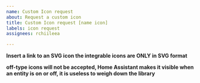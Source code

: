 ```yaml
---
name: Custom Icon request
about: Request a custom icon
title: Custom Icon request [name icon]
labels: icon request
assignees: rchiileea

---
```


**Insert a link to an SVG icon the integrable icons are ONLY in SVG format**

**off-type icons will not be accepted, Home Assistant makes it visible when an entity is on or off, it is useless to weigh down the library**
